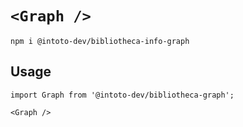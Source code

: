 # `<Graph />`

```
npm i @intoto-dev/bibliotheca-info-graph
```

## Usage

```tsx
import Graph from '@intoto-dev/bibliotheca-graph';

<Graph />
```
